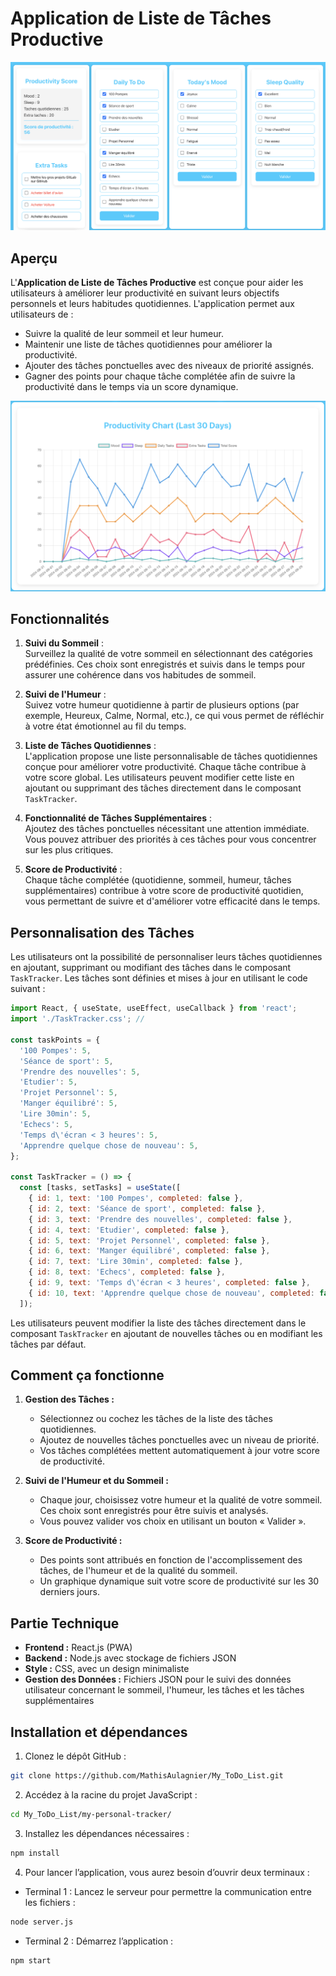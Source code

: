 # Application de Liste de Tâches Productive
![Aperçu de l'interface de l'application](./TB.png)

## Aperçu

L'**Application de Liste de Tâches Productive** est conçue pour aider les utilisateurs à améliorer leur productivité en suivant leurs objectifs personnels et leurs habitudes quotidiennes. L'application permet aux utilisateurs de :

- Suivre la qualité de leur sommeil et leur humeur.
- Maintenir une liste de tâches quotidiennes pour améliorer la productivité.
- Ajouter des tâches ponctuelles avec des niveaux de priorité assignés.
- Gagner des points pour chaque tâche complétée afin de suivre la productivité dans le temps via un score dynamique.

![Aperçu du graphique réalisé par les tâches](./Graph.png)

## Fonctionnalités

1. **Suivi du Sommeil** :  
   Surveillez la qualité de votre sommeil en sélectionnant des catégories prédéfinies. Ces choix sont enregistrés et suivis dans le temps pour assurer une cohérence dans vos habitudes de sommeil.

2. **Suivi de l'Humeur** :  
   Suivez votre humeur quotidienne à partir de plusieurs options (par exemple, Heureux, Calme, Normal, etc.), ce qui vous permet de réfléchir à votre état émotionnel au fil du temps.

3. **Liste de Tâches Quotidiennes** :  
   L'application propose une liste personnalisable de tâches quotidiennes conçue pour améliorer votre productivité. Chaque tâche contribue à votre score global. Les utilisateurs peuvent modifier cette liste en ajoutant ou supprimant des tâches directement dans le composant `TaskTracker`.

4. **Fonctionnalité de Tâches Supplémentaires** :  
   Ajoutez des tâches ponctuelles nécessitant une attention immédiate. Vous pouvez attribuer des priorités à ces tâches pour vous concentrer sur les plus critiques.

5. **Score de Productivité** :  
   Chaque tâche complétée (quotidienne, sommeil, humeur, tâches supplémentaires) contribue à votre score de productivité quotidien, vous permettant de suivre et d'améliorer votre efficacité dans le temps.

## Personnalisation des Tâches

Les utilisateurs ont la possibilité de personnaliser leurs tâches quotidiennes en ajoutant, supprimant ou modifiant des tâches dans le composant `TaskTracker`. Les tâches sont définies et mises à jour en utilisant le code suivant :

```javascript
import React, { useState, useEffect, useCallback } from 'react';
import './TaskTracker.css'; // 

const taskPoints = {
  '100 Pompes': 5,
  'Séance de sport': 5,
  'Prendre des nouvelles': 5,
  'Etudier': 5,
  'Projet Personnel': 5,
  'Manger équilibré': 5,
  'Lire 30min': 5,
  'Echecs': 5,
  'Temps d\'écran < 3 heures': 5,
  'Apprendre quelque chose de nouveau': 5,
};

const TaskTracker = () => {
  const [tasks, setTasks] = useState([
    { id: 1, text: '100 Pompes', completed: false },
    { id: 2, text: 'Séance de sport', completed: false },
    { id: 3, text: 'Prendre des nouvelles', completed: false },
    { id: 4, text: 'Etudier', completed: false },
    { id: 5, text: 'Projet Personnel', completed: false },
    { id: 6, text: 'Manger équilibré', completed: false },
    { id: 7, text: 'Lire 30min', completed: false },
    { id: 8, text: 'Echecs', completed: false },
    { id: 9, text: 'Temps d\'écran < 3 heures', completed: false },
    { id: 10, text: 'Apprendre quelque chose de nouveau', completed: false },
  ]);
```

Les utilisateurs peuvent modifier la liste des tâches directement dans le composant `TaskTracker` en ajoutant de nouvelles tâches ou en modifiant les tâches par défaut.

## Comment ça fonctionne

1. **Gestion des Tâches :**
   - Sélectionnez ou cochez les tâches de la liste des tâches quotidiennes.
   - Ajoutez de nouvelles tâches ponctuelles avec un niveau de priorité.
   - Vos tâches complétées mettent automatiquement à jour votre score de productivité.

2. **Suivi de l'Humeur et du Sommeil :**
   - Chaque jour, choisissez votre humeur et la qualité de votre sommeil. Ces choix sont enregistrés pour être suivis et analysés.
   - Vous pouvez valider vos choix en utilisant un bouton « Valider ».

3. **Score de Productivité :**
   - Des points sont attribués en fonction de l'accomplissement des tâches, de l'humeur et de la qualité du sommeil.
   - Un graphique dynamique suit votre score de productivité sur les 30 derniers jours.

## Partie Technique

- **Frontend :** React.js (PWA)
- **Backend :** Node.js avec stockage de fichiers JSON
- **Style :** CSS, avec un design minimaliste
- **Gestion des Données :** Fichiers JSON pour le suivi des données utilisateur concernant le sommeil, l'humeur, les tâches et les tâches supplémentaires

## Installation et dépendances

1. Clonez le dépôt GitHub :

```bash
git clone https://github.com/MathisAulagnier/My_ToDo_List.git
```

2.	Accédez à la racine du projet JavaScript :

```bash
cd My_ToDo_List/my-personal-tracker/
```

3.	Installez les dépendances nécessaires :

```bash
npm install
```

4.	Pour lancer l’application, vous aurez besoin d’ouvrir deux terminaux :
   - Terminal 1 : Lancez le serveur pour permettre la communication entre les fichiers :
     
```bash
node server.js
```

   - Terminal 2 : Démarrez l’application :

```bash
npm start
```


